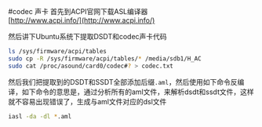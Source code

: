 #codec 声卡
首先到ACPI官网下载ASL编译器         
[http://www.acpi.info/](http://www.acpi.info/)       

然后讲下Ubuntu系统下提取DSDT和codec声卡代码
```bash
ls /sys/firmware/acpi/tables
sudo cp -R /sys/firmware/acpi/tables/* /media/sdb1/H_AC
sudo cat /proc/asound/card0/codec#? > codec.txt
```

然后我们把提取到的DSDT和SSDT全部添加后缀`.aml`，然后使用如下命令反编译，如下命令的意思是，通过分析所有的aml文件，来解析dsdt和ssdt文件，这样就不容易出现错误了，生成与aml文件对应的dsl文件
```bash
iasl -da -dl *.aml
```
